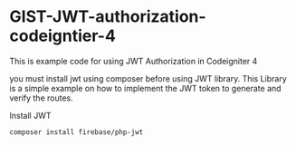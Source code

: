 # GIST-JWT-authorization-codeigntier-4
This is example code for using JWT Authorization in Codeigniter 4

you must install jwt using composer before using JWT library. 
This Library is a simple example on how to implement the JWT token to generate and verify the routes. 

Install JWT
```
composer install firebase/php-jwt
```
